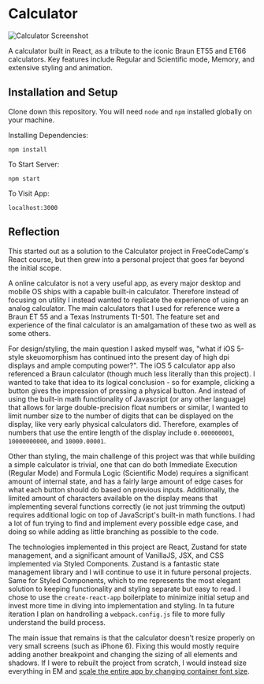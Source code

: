 
# Calculator

![Calculator Screenshot](https://user-images.githubusercontent.com/8353666/147464964-396d580d-abe5-4a3b-b4e4-ae47f750e54e.png)

A calculator built in React, as a tribute to the iconic Braun ET55 and ET66 calculators. Key features include Regular and Scientific mode, Memory, and extensive styling and animation.

## Installation and Setup 

Clone down this repository. You will need `node` and `npm` installed globally on your machine.  

Installing Dependencies:

`npm install`  

To Start Server:

`npm start`  

To Visit App:

`localhost:3000`  

## Reflection

This started out as a solution to the Calculator project in FreeCodeCamp's React course, but then grew into a personal project that goes far beyond the initial scope.

A online calculator is not a very useful app, as every major desktop and mobile OS ships with a capable built-in calculator. Therefore instead of focusing on utility I instead wanted to replicate the experience of using an analog calculator. The main calculators that I used for reference were a Braun ET 55 and a Texas Instruments TI-501. The feature set and experience of the final calculator is an amalgamation of these two as well as some others.

For design/styling, the main question I asked myself was, "what if iOS 5-style skeuomorphism has continued into the present day of high dpi displays and ample computing power?". The iOS 5 calculator app also referenced a Braun calculator (though much less literally than this project). I wanted to take that idea to its logical conclusion - so for example, clicking a button gives the impression of pressing a physical button. And instead of using the built-in math functionality of Javascript (or any other language) that allows for large double-precision float numbers or similar, I wanted to limit number size to the number of digits that can be displayed on the display, like very early physical calculators did. Therefore, examples of numbers that use the entire length of the display include `0.000000001`, `10000000000`, and `10000.00001`.

Other than styling, the main challenge of this project was that while building a simple calculator is trivial, one that can do both Immediate Execution (Regular Mode) and Formula Logic (Scientific Mode) requires a significant amount of internal state, and has a fairly large amount of edge cases for what each button should do based on previous inputs. Additionally, the limited amount of characters available on the display means that implementing several functions correctly (ie not just trimming the output) requires additional logic on top of JavaScript's built-in math functions. I had a lot of fun trying to find and implement every possible edge case, and doing so while adding as little branching as possible to the code.

The technologies implemented in this project are React, Zustand for state management, and a significant amount of VanillaJS, JSX, and CSS implemented via Styled Components. Zustand is a fantastic state management library and I will continue to use it in future personal projects. Same for Styled Components, which to me represents the most elegant solution to keeping functionality and styling separate but easy to read. I chose to use the `create-react-app` boilerplate to minimize initial setup and invest more time in diving into implementation and styling. In ta future iteration I plan on handrolling a `webpack.config.js` file to more fully understand the build process.

The main issue that remains is that the calculator doesn't resize properly on very small screens (such as iPhone 6). Fixing this would mostly require adding another breakpoint and changing the sizing of all elements and shadows. If I were to rebuilt the project from scratch, I would instead size everything in EM and [scale the entire app by changing container font size](https://www.lullabot.com/articles/scaling-css-components-with-bem-rems-ems).

